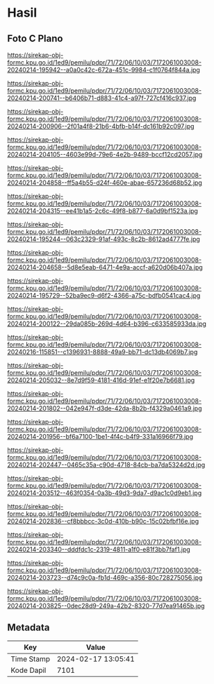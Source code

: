# Hasil

## Foto C Plano

https://sirekap-obj-formc.kpu.go.id/1ed9/pemilu/pdpr/71/72/06/10/03/7172061003008-20240214-195942--a0a0c42c-672a-451c-9984-c1f0764f844a.jpg

https://sirekap-obj-formc.kpu.go.id/1ed9/pemilu/pdpr/71/72/06/10/03/7172061003008-20240214-200741--b6406b71-d883-41c4-a97f-727cf416c937.jpg

https://sirekap-obj-formc.kpu.go.id/1ed9/pemilu/pdpr/71/72/06/10/03/7172061003008-20240214-200906--2f01a4f8-21b6-4bfb-b14f-dc161b92c097.jpg

https://sirekap-obj-formc.kpu.go.id/1ed9/pemilu/pdpr/71/72/06/10/03/7172061003008-20240214-204105--4603e99d-79e6-4e2b-9489-bccf12cd2057.jpg

https://sirekap-obj-formc.kpu.go.id/1ed9/pemilu/pdpr/71/72/06/10/03/7172061003008-20240214-204858--ff5a4b55-d24f-460e-abae-657236d68b52.jpg

https://sirekap-obj-formc.kpu.go.id/1ed9/pemilu/pdpr/71/72/06/10/03/7172061003008-20240214-204315--ee41b1a5-2c6c-49f8-b877-6a0d9bf1523a.jpg

https://sirekap-obj-formc.kpu.go.id/1ed9/pemilu/pdpr/71/72/06/10/03/7172061003008-20240214-195244--063c2329-91af-493c-8c2b-8612ad4777fe.jpg

https://sirekap-obj-formc.kpu.go.id/1ed9/pemilu/pdpr/71/72/06/10/03/7172061003008-20240214-204658--5d8e5eab-6471-4e9a-accf-a620d06b407a.jpg

https://sirekap-obj-formc.kpu.go.id/1ed9/pemilu/pdpr/71/72/06/10/03/7172061003008-20240214-195729--52ba9ec9-d6f2-4366-a75c-bdfb0541cac4.jpg

https://sirekap-obj-formc.kpu.go.id/1ed9/pemilu/pdpr/71/72/06/10/03/7172061003008-20240214-200122--29da085b-269d-4d64-b396-c633585933da.jpg

https://sirekap-obj-formc.kpu.go.id/1ed9/pemilu/pdpr/71/72/06/10/03/7172061003008-20240216-115851--c1396931-8888-49a9-bb71-dc13db4069b7.jpg

https://sirekap-obj-formc.kpu.go.id/1ed9/pemilu/pdpr/71/72/06/10/03/7172061003008-20240214-205032--8e7d9f59-4181-416d-91ef-e1f20e7b6681.jpg

https://sirekap-obj-formc.kpu.go.id/1ed9/pemilu/pdpr/71/72/06/10/03/7172061003008-20240214-201802--042e947f-d3de-42da-8b2b-f4329a0461a9.jpg

https://sirekap-obj-formc.kpu.go.id/1ed9/pemilu/pdpr/71/72/06/10/03/7172061003008-20240214-201956--bf6a7100-1be1-4f4c-b4f9-331a16966f79.jpg

https://sirekap-obj-formc.kpu.go.id/1ed9/pemilu/pdpr/71/72/06/10/03/7172061003008-20240214-202447--0465c35a-c90d-4718-84cb-ba7da5324d2d.jpg

https://sirekap-obj-formc.kpu.go.id/1ed9/pemilu/pdpr/71/72/06/10/03/7172061003008-20240214-203512--463f0354-0a3b-49d3-9da7-d9ac1c0d9eb1.jpg

https://sirekap-obj-formc.kpu.go.id/1ed9/pemilu/pdpr/71/72/06/10/03/7172061003008-20240214-202836--cf8bbbcc-3c0d-410b-b90c-15c02bfbf16e.jpg

https://sirekap-obj-formc.kpu.go.id/1ed9/pemilu/pdpr/71/72/06/10/03/7172061003008-20240214-203340--dddfdc1c-2319-4811-a1f0-e81f3bb7faf1.jpg

https://sirekap-obj-formc.kpu.go.id/1ed9/pemilu/pdpr/71/72/06/10/03/7172061003008-20240214-203723--d74c9c0a-fb1d-469c-a356-80c728275056.jpg

https://sirekap-obj-formc.kpu.go.id/1ed9/pemilu/pdpr/71/72/06/10/03/7172061003008-20240214-203825--0dec28d9-249a-42b2-8320-77d7ea91465b.jpg


## Metadata

| Key        | Value               |
| ---------- | ------------------- |
| Time Stamp | 2024-02-17 13:05:41 |
| Kode Dapil | 7101                |



